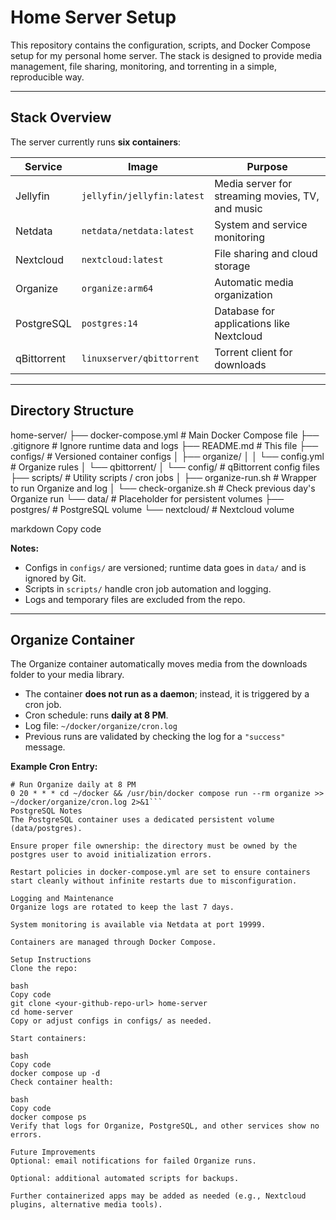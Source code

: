 # Home Server Setup

This repository contains the configuration, scripts, and Docker Compose setup for my personal home server. The stack is designed to provide media management, file sharing, monitoring, and torrenting in a simple, reproducible way.

---

## Stack Overview

The server currently runs **six containers**:

| Service        | Image                        | Purpose                                                                 |
|----------------|------------------------------|-------------------------------------------------------------------------|
| Jellyfin       | `jellyfin/jellyfin:latest`   | Media server for streaming movies, TV, and music                        |
| Netdata        | `netdata/netdata:latest`     | System and service monitoring                                           |
| Nextcloud      | `nextcloud:latest`           | File sharing and cloud storage                                           |
| Organize       | `organize:arm64`             | Automatic media organization                                            |
| PostgreSQL     | `postgres:14`                | Database for applications like Nextcloud                                |
| qBittorrent    | `linuxserver/qbittorrent`    | Torrent client for downloads                                            |

---

## Directory Structure

home-server/
├── docker-compose.yml # Main Docker Compose file
├── .gitignore # Ignore runtime data and logs
├── README.md # This file
├── configs/ # Versioned container configs
│ ├── organize/
│ │ └── config.yml # Organize rules
│ └── qbittorrent/
│ └── config/ # qBittorrent config files
├── scripts/ # Utility scripts / cron jobs
│ ├── organize-run.sh # Wrapper to run Organize and log
│ └── check-organize.sh # Check previous day's Organize run
└── data/ # Placeholder for persistent volumes
├── postgres/ # PostgreSQL volume
└── nextcloud/ # Nextcloud volume

markdown
Copy code

**Notes:**

- Configs in `configs/` are versioned; runtime data goes in `data/` and is ignored by Git.
- Scripts in `scripts/` handle cron job automation and logging.
- Logs and temporary files are excluded from the repo.

---

## Organize Container

The Organize container automatically moves media from the downloads folder to your media library.

- The container **does not run as a daemon**; instead, it is triggered by a cron job.
- Cron schedule: runs **daily at 8 PM**.
- Log file: `~/docker/organize/cron.log`
- Previous runs are validated by checking the log for a `"success"` message.

**Example Cron Entry:**

```cron
# Run Organize daily at 8 PM
0 20 * * * cd ~/docker && /usr/bin/docker compose run --rm organize >> ~/docker/organize/cron.log 2>&1```
PostgreSQL Notes
The PostgreSQL container uses a dedicated persistent volume (data/postgres).

Ensure proper file ownership: the directory must be owned by the postgres user to avoid initialization errors.

Restart policies in docker-compose.yml are set to ensure containers start cleanly without infinite restarts due to misconfiguration.

Logging and Maintenance
Organize logs are rotated to keep the last 7 days.

System monitoring is available via Netdata at port 19999.

Containers are managed through Docker Compose.

Setup Instructions
Clone the repo:

bash
Copy code
git clone <your-github-repo-url> home-server
cd home-server
Copy or adjust configs in configs/ as needed.

Start containers:

bash
Copy code
docker compose up -d
Check container health:

bash
Copy code
docker compose ps
Verify that logs for Organize, PostgreSQL, and other services show no errors.

Future Improvements
Optional: email notifications for failed Organize runs.

Optional: additional automated scripts for backups.

Further containerized apps may be added as needed (e.g., Nextcloud plugins, alternative media tools).
